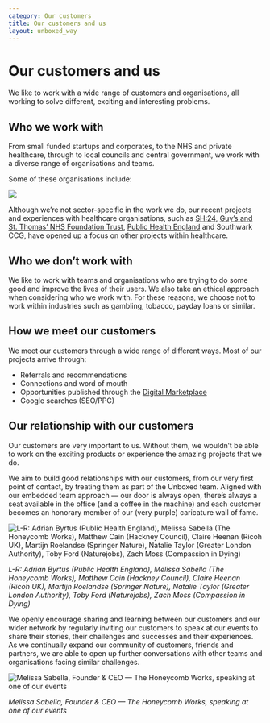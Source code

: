 ```yaml
---
category: Our customers
title: Our customers and us
layout: unboxed_way
---
```


# Our customers and us

We like to work with a wide range of customers and organisations, all working to solve different, exciting and interesting problems.


## Who we work with

From small funded startups and corporates, to the NHS and private healthcare, through to local councils and central government, we work with a diverse range of organisations and teams.

Some of these organisations include:

![](https://s3-eu-west-1.amazonaws.com/unboxed-web-image-uploader/75a702759658e02f1baaf63ea298d933.png)

Although we’re not sector-specific in the work we do, our recent projects and experiences with healthcare organisations, such as [SH:24](https://unboxed.co/product-stories/sh24/), [Guy’s and St. Thomas’ NHS Foundation Trust](https://unboxed.co/product-stories/guys-and-st-thomas/), [Public Health England](https://unboxed.co/news/unboxed-awarded-two-public-health-england-contracts/) and Southwark CCG, have opened up a focus on other projects within healthcare.


## Who we don’t work with

We like to work with teams and organisations who are trying to do some good and improve the
lives of their users. We also take an ethical approach when considering who we work with.
For these reasons, we choose not to work within industries such as gambling, tobacco,
payday loans or similar.


## How we meet our customers

We meet our customers through a wide range of different ways. Most of our projects arrive through:

- Referrals and recommendations
- Connections and word of mouth
- Opportunities published through the [Digital Marketplace](https://www.digitalmarketplace.service.gov.uk/)
- Google searches (SEO/PPC)


## Our relationship with our customers

Our customers are very important to us. Without them, we wouldn’t be able to work on the exciting products or experience the amazing projects that we do.

We aim to build good relationships with our customers, from our very first point of contact, by treating them as part of the Unboxed team. Aligned with our embedded team approach — our door is always open, there’s always a seat available in the office (and a coffee in the machine) and each customer becomes an honorary member of our (very purple) caricature wall of fame.

![L-R: Adrian Byrtus (Public Health England), Melissa Sabella (The Honeycomb Works), Matthew Cain (Hackney Council), Claire Heenan (Ricoh UK), Martijn Roelandse (Springer Nature), Natalie Taylor (Greater London Authority), Toby Ford (Naturejobs), Zach Moss (Compassion in Dying)](https://s3-eu-west-1.amazonaws.com/unboxed-web-image-uploader/8a2db5b4569a326a8f64d2983ad1f489.png)

*L-R: Adrian Byrtus (Public Health England), Melissa Sabella (The Honeycomb Works), Matthew Cain (Hackney Council), Claire Heenan (Ricoh UK), Martijn Roelandse (Springer Nature), Natalie Taylor (Greater London Authority), Toby Ford (Naturejobs), Zach Moss (Compassion in Dying)*

We openly encourage sharing and learning between our customers and our wider network by regularly inviting our customers to speak at our events to share their stories, their challenges and successes and their experiences. As we continually expand our community of customers, friends and partners, we are able to open up further conversations with other teams and organisations facing similar challenges.

![Melissa Sabella, Founder & CEO — The Honeycomb Works, speaking at one of our events](https://s3-eu-west-1.amazonaws.com/unboxed-web-image-uploader/656f6156a2804ad29366971cc45ba0c2.png)

*Melissa Sabella, Founder & CEO — The Honeycomb Works, speaking at one of our events*
